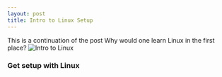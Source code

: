 ```yaml
---
layout: post
title: Intro to Linux Setup 
---
```


This is a continuation of the post Why would one learn Linux in the first place?
![Intro to Linux ](https://zendannyy.github.io/seventh_post/)

### Get setup with Linux 
